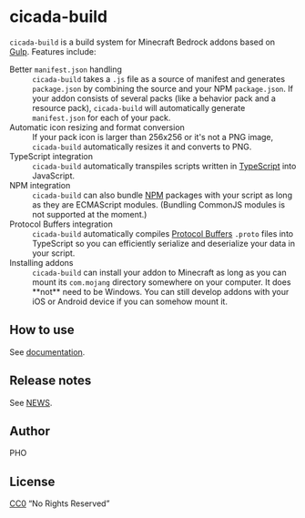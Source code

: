 # cicada-build

`cicada-build` is a build system for Minecraft Bedrock addons based on
[Gulp](https://gulpjs.com/). Features include:

<dl>
    <dt>Better <code>manifest.json</code> handling</dt>
    <dd>
        <code>cicada-build</code> takes a <code>.js</code> file as a source of manifest and generates <code>package.json</code> by combining the source and your NPM <code>package.json</code>. If your addon consists of several packs (like a behavior pack and a resource pack), <code>cicada-build</code> will automatically generate <code>manifest.json</code> for each of your pack.
    </dd>
    <dt>Automatic icon resizing and format conversion</dt>
    <dd>
        If your pack icon is larger than 256x256 or it's not a PNG image, <code>cicada-build</code> automatically resizes it and converts to PNG.
    </dd>
    <dt>TypeScript integration</dt>
    <dd>
        <code>cicada-build</code> automatically transpiles scripts written in <a href="https://www.typescriptlang.org/">TypeScript</a> into JavaScript.
    </dd>
    <dt>NPM integration</dt>
    <dd>
        <code>cicada-build</code> can also bundle <a href="https://www.npmjs.com/">NPM</a> packages with your script as long as they are ECMAScript modules. (Bundling CommonJS modules is not supported at the moment.)
    </dd>
    <dt>Protocol Buffers integration</dt>
    <dd>
        <code>cicada-build</code> automatically compiles <a href="https://developers.google.com/protocol-buffers">Protocol Buffers</a> <code>.proto</code> files into TypeScript so you can efficiently serialize and deserialize your data in your script.
    </dd>
    <dt>Installing addons</dt>
    <dd>
        <code>cicada-build</code> can install your addon to Minecraft as long as you can mount its <code>com.mojang</code> directory somewhere on your computer. It does **not** need to be Windows. You can still develop addons with your iOS or Android device if you can somehow mount it.
    </dd>
</dl>

## How to use

See [documentation](doc/index.md).

## Release notes

See [NEWS](NEWS.md).

## Author

PHO

## License

[CC0](https://creativecommons.org/share-your-work/public-domain/cc0/)
“No Rights Reserved”
